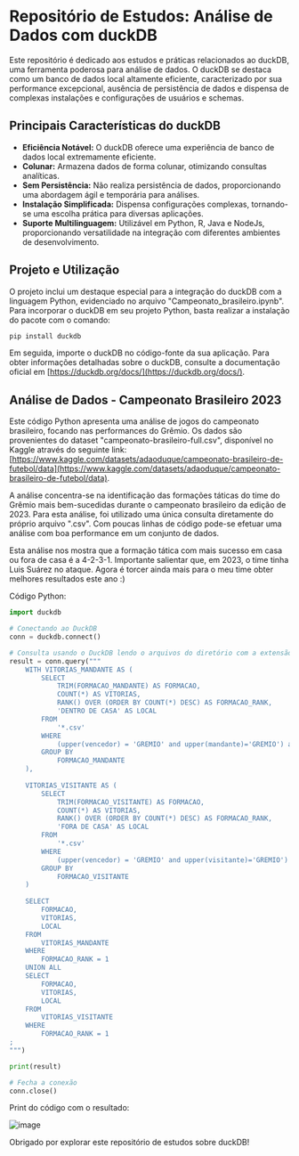 # Repositório de Estudos: Análise de Dados com duckDB

Este repositório é dedicado aos estudos e práticas relacionados ao duckDB, uma ferramenta poderosa para análise de dados. O duckDB se destaca como um banco de dados local altamente eficiente, caracterizado por sua performance excepcional, ausência de persistência de dados e dispensa de complexas instalações e configurações de usuários e schemas.

## Principais Características do duckDB

- **Eficiência Notável:** O duckDB oferece uma experiência de banco de dados local extremamente eficiente.
- **Colunar:** Armazena dados de forma colunar, otimizando consultas analíticas.
- **Sem Persistência:** Não realiza persistência de dados, proporcionando uma abordagem ágil e temporária para análises.
- **Instalação Simplificada:** Dispensa configurações complexas, tornando-se uma escolha prática para diversas aplicações.
- **Suporte Multilinguagem:** Utilizável em Python, R, Java e NodeJs, proporcionando versatilidade na integração com diferentes ambientes de desenvolvimento.

## Projeto e Utilização

O projeto inclui um destaque especial para a integração do duckDB com a linguagem Python, evidenciado no arquivo "Campeonato_brasileiro.ipynb". Para incorporar o duckDB em seu projeto Python, basta realizar a instalação do pacote com o comando:

```bash
pip install duckdb
```
Em seguida, importe o duckDB no código-fonte da sua aplicação. Para obter informações detalhadas sobre o duckDB, consulte a documentação oficial em [https://duckdb.org/docs/](https://duckdb.org/docs/).

## Análise de Dados - Campeonato Brasileiro 2023

Este código Python apresenta uma análise de jogos do campeonato brasileiro, focando nas performances do Grêmio. Os dados são provenientes do dataset "campeonato-brasileiro-full.csv", disponível no Kaggle através do seguinte link: [https://www.kaggle.com/datasets/adaoduque/campeonato-brasileiro-de-futebol/data](https://www.kaggle.com/datasets/adaoduque/campeonato-brasileiro-de-futebol/data).

A análise concentra-se na identificação das formações táticas do time do Grêmio mais bem-sucedidas durante o campeonato brasileiro da edição de 2023. Para esta análise, foi utilizado uma única consulta diretamente do próprio arquivo ".csv". Com poucas linhas de código pode-se efetuar uma análise com boa performance em um conjunto de dados.

Esta análise nos mostra que a formação tática com mais sucesso em casa ou fora de casa é a 4-2-3-1. 
Importante salientar que, em 2023, o time tinha Luis Suárez no ataque. Agora é torcer ainda mais para o meu time obter melhores resultados este ano :)

Código Python:
```python
import duckdb

# Conectando ao DuckDB
conn = duckdb.connect()

# Consulta usando o DuckDB lendo o arquivos do diretório com a extensão CSV
result = conn.query("""
    WITH VITORIAS_MANDANTE AS (
        SELECT
            TRIM(FORMACAO_MANDANTE) AS FORMACAO,
            COUNT(*) AS VITORIAS,
            RANK() OVER (ORDER BY COUNT(*) DESC) AS FORMACAO_RANK,
            'DENTRO DE CASA' AS LOCAL
        FROM
            '*.csv'
        WHERE
            (upper(vencedor) = 'GREMIO' and upper(mandante)='GREMIO') and (data between '2023-01-01' and '2023-12-31')
        GROUP BY
            FORMACAO_MANDANTE
    ),
    
    VITORIAS_VISITANTE AS (
        SELECT
            TRIM(FORMACAO_VISITANTE) AS FORMACAO,
            COUNT(*) AS VITORIAS,
            RANK() OVER (ORDER BY COUNT(*) DESC) AS FORMACAO_RANK,
            'FORA DE CASA' AS LOCAL
        FROM
            '*.csv'
        WHERE
            (upper(vencedor) = 'GREMIO' and upper(visitante)='GREMIO') and (data between '2023-01-01' and '2023-12-31')
        GROUP BY
            FORMACAO_VISITANTE
    )    
    
    SELECT
        FORMACAO,
        VITORIAS,
        LOCAL
    FROM
        VITORIAS_MANDANTE
    WHERE
        FORMACAO_RANK = 1
    UNION ALL
    SELECT
        FORMACAO,
        VITORIAS,
        LOCAL
    FROM
        VITORIAS_VISITANTE
    WHERE
        FORMACAO_RANK = 1    
;
""")

print(result)

# Fecha a conexão
conn.close()
```

Print do código com o resultado:

![image](https://github.com/GuilhermeBazilio/duckDB/assets/69533575/496232ba-c8fc-4a84-9be1-6340ad99f891)



Obrigado por explorar este repositório de estudos sobre duckDB!
